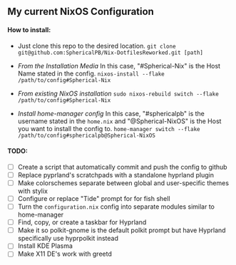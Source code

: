 ## My current NixOS Configuration

#### How to install:
- Just clone this repo to the desired location.
````git clone git@github.com:SphericalPB/Nix-DotfilesReworked.git [path]````

- *From the Installation Media*
    In this case, "#Spherical-Nix"  is the Host Name stated in the config.
````nixos-install --flake /path/to/config#Spherical-Nix````

- *From existing NixOS installation*
````sudo nixos-rebuild switch --flake /path/to/config#Spherical-Nix````

- *Install home-manager config*
    In this case, "#sphericalpb" is the username stated in the `home.nix`
    and "@Spherical-NixOS" is the Host you want to install the config to.
````home-manager switch --flake /path/to/config#sphericalpb@Spherical-NixOS````

#### TODO:
- [ ] Create a script that automatically commit and push the config to github
- [ ] Replace pyprland's scratchpads with a standalone hyprland plugin
- [ ] Make colorschemes separate between global and user-specific themes with stylix
- [ ] Configure or replace "Tide" prompt for for fish shell
- [ ] Turn the `configuration.nix` config into separate modules similar to home-manager
- [ ] Find, copy, or create a taskbar for Hyprland
- [ ] Make it so polkit-gnome is the default polkit prompt but have Hyprland specifically use hyprpolkit instead
- [ ] Install KDE Plasma
- [ ] Make X11 DE's work with greetd
